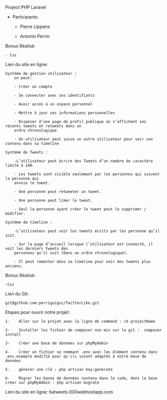 Project PHP Laravel

 - Participants:

    - Pierre Lippens

    - Antonin Perrin
		
Bonus Réalisé:
	
    - Css
	
Lien du site en ligne:
	

    Système de gestion utilisateur :
        on peut:
        
        - Créer un compte
        
        - Se connecter avec ses identifiants
        
        - Avoir accès à un espace personnel
        
        - Mettre à jour ses informations personnelles
        
        - Disposer d’une page de profil publique où s’affichent ses récents tweets et retweets dans un
        ordre chronologique
        
        - Un utilisateur peut suive un autre utilisateur pour voir son contenu dans sa timeline
        
    Système de Tweets : 
    
        -L’utilisateur peut écrire des Tweets d’un nombre de caractère limité à 140.
        
        - Les tweets sont visible seulement par les personnes qui suivent la personne qui
        envoie le tweet.
        
        - Une personne peut retweeter un tweet.
        
        - Une personne peut liker le tweet.
        
        - Seul la personne ayant créer le tweet peut le supprimer / modifier.
        
    Système de timeline : 
    
        -L’utilisateur peut voir les tweets écrits par les personne qu’il suit.
        
        - Sur la page d’accueil lorsque l’utilisateur est connecté, il voit les derniers tweets des
        personnes qu’il suit (Dans un ordre chronologique).
        
        - Il peut remonter dans sa timeline pour voir des tweets plus anciens.
        

Bonus Réalisé:

    -Css


Lien du Git:

    git@github.com:perriguigui/TwitterLike.git

Etapes pour ouvrir notre projet:

    1-    Aller sur le projet avec la ligne de command : cd projectName
    
    2-    Installer les fichier de composer non mis sur le git :  composer install
    
    3-    Créer une base de données sur phpMyAdmin
    
    4-    Créer un fichier se nommant .env avec les élément contenu dans .env.example modifié pour qu'ils soient adaptés à notre base de données
    
    5-    générer une clé : php artisan key:generate
    
    6-    Migrer les bases de données contenu dans le code, dans la base créer sur phpMyAdmin : php artisan migrate
    

Lien du site en ligne:
    hatweets.000webhostapp.com

